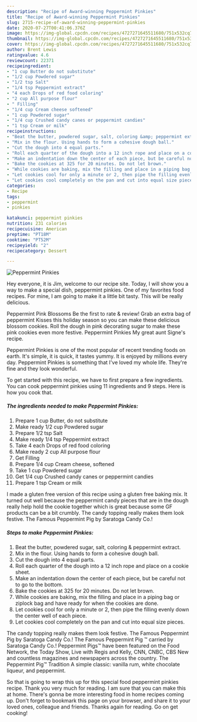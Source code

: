 ```yaml
---
description: "Recipe of Award-winning Peppermint Pinkies"
title: "Recipe of Award-winning Peppermint Pinkies"
slug: 2715-recipe-of-award-winning-peppermint-pinkies
date: 2020-07-27T00:41:06.376Z
image: https://img-global.cpcdn.com/recipes/4727271645511680/751x532cq70/peppermint-pinkies-recipe-main-photo.jpg
thumbnail: https://img-global.cpcdn.com/recipes/4727271645511680/751x532cq70/peppermint-pinkies-recipe-main-photo.jpg
cover: https://img-global.cpcdn.com/recipes/4727271645511680/751x532cq70/peppermint-pinkies-recipe-main-photo.jpg
author: Brent Lewis
ratingvalue: 4.6
reviewcount: 22371
recipeingredient:
- "1 cup Butter do not substitute"
- "1/2 cup Powdered sugar"
- "1/2 tsp Salt"
- "1/4 tsp Peppermint extract"
- "4 each Drops of red food coloring"
- "2 cup All purpose flour"
- " Filling"
- "1/4 cup Cream cheese softened"
- "1 cup Powdered sugar"
- "1/4 cup Crushed candy canes or peppermint candies"
- "1 tsp Cream or milk"
recipeinstructions:
- "Beat the butter, powdered sugar, salt, coloring &amp; peppermint extract."
- "Mix in the flour. Using hands to form a cohesive dough ball."
- "Cut the dough into 4 equal parts."
- "Roll each quarter of the dough into a 12 inch rope and place on a cookie sheet."
- "Make an indentation down the center of each piece, but be careful not to go to the bottom."
- "Bake the cookies at 325 for 20 minutes. Do not let brown."
- "While cookies are baking, mix the filling and place in a piping bag or ziplock bag and have ready for when the cookies are done."
- "Let cookies cool for only a minute or 2, then pipe the filling evenly down the center well of each piece."
- "Let cookies cool completely on the pan and cut into equal size pieces."
categories:
- Recipe
tags:
- peppermint
- pinkies

katakunci: peppermint pinkies 
nutrition: 231 calories
recipecuisine: American
preptime: "PT18M"
cooktime: "PT52M"
recipeyield: "2"
recipecategory: Dessert

---
```



![Peppermint Pinkies](https://img-global.cpcdn.com/recipes/4727271645511680/751x532cq70/peppermint-pinkies-recipe-main-photo.jpg)

Hey everyone, it is Jim, welcome to our recipe site. Today, I will show you a way to make a special dish, peppermint pinkies. One of my favorites food recipes. For mine, I am going to make it a little bit tasty. This will be really delicious.

Peppermint Pink Blossoms Be the first to rate &amp; review! Grab an extra bag of peppermint Kisses this holiday season so you can make these delicious blossom cookies. Roll the dough in pink decorating sugar to make these pink cookies even more festive. Peppermint Pinkies My great aunt Signe&#39;s recipe.

Peppermint Pinkies is one of the most popular of recent trending foods on earth. It's simple, it is quick, it tastes yummy. It is enjoyed by millions every day. Peppermint Pinkies is something that I've loved my whole life. They're fine and they look wonderful.


To get started with this recipe, we have to first prepare a few ingredients. You can cook peppermint pinkies using 11 ingredients and 9 steps. Here is how you cook that.

<!--inarticleads1-->

##### The ingredients needed to make Peppermint Pinkies:

1. Prepare 1 cup Butter, do not substitute
1. Make ready 1/2 cup Powdered sugar
1. Prepare 1/2 tsp Salt
1. Make ready 1/4 tsp Peppermint extract
1. Take 4 each Drops of red food coloring
1. Make ready 2 cup All purpose flour
1. Get  Filling
1. Prepare 1/4 cup Cream cheese, softened
1. Take 1 cup Powdered sugar
1. Get 1/4 cup Crushed candy canes or peppermint candies
1. Prepare 1 tsp Cream or milk


I made a gluten free version of this recipe using a gluten free baking mix. It turned out well because the peppermint candy pieces that are in the dough really help hold the cookie together which is great because some GF products can be a bit crumbly. The candy topping really makes them look festive. The Famous Peppermint Pig by Saratoga Candy Co.! 

<!--inarticleads2-->

##### Steps to make Peppermint Pinkies:

1. Beat the butter, powdered sugar, salt, coloring &amp; peppermint extract.
1. Mix in the flour. Using hands to form a cohesive dough ball.
1. Cut the dough into 4 equal parts.
1. Roll each quarter of the dough into a 12 inch rope and place on a cookie sheet.
1. Make an indentation down the center of each piece, but be careful not to go to the bottom.
1. Bake the cookies at 325 for 20 minutes. Do not let brown.
1. While cookies are baking, mix the filling and place in a piping bag or ziplock bag and have ready for when the cookies are done.
1. Let cookies cool for only a minute or 2, then pipe the filling evenly down the center well of each piece.
1. Let cookies cool completely on the pan and cut into equal size pieces.


The candy topping really makes them look festive. The Famous Peppermint Pig by Saratoga Candy Co.! The Famous Peppermint Pig ™ carried by Saratoga Candy Co.! Peppermint Pigs™ have been featured on the Food Network, the Today Show, Live with Regis and Kelly, CNN, CNBC, CBS New and countless magazines and newspapers across the country. The Peppermint Pig™ Tradition A simple classic: vanilla rum, white chocolate liqueur, and peppermint. 

So that is going to wrap this up for this special food peppermint pinkies recipe. Thank you very much for reading. I am sure that you can make this at home. There's gonna be more interesting food in home recipes coming up. Don't forget to bookmark this page on your browser, and share it to your loved ones, colleague and friends. Thanks again for reading. Go on get cooking!
